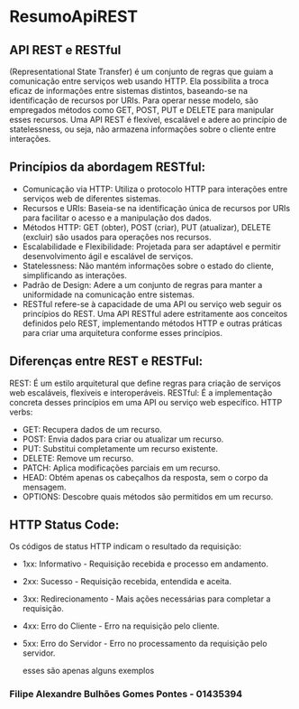 <h1>ResumoApiREST</h1> 

## API REST e RESTful 
(Representational State Transfer) é um conjunto de regras que guiam a comunicação entre serviços web usando HTTP. Ela possibilita a troca eficaz de informações entre sistemas distintos, baseando-se na identificação de recursos por URIs. Para operar nesse modelo, são empregados métodos como GET, POST, PUT e DELETE para manipular esses recursos. Uma API REST é flexível, escalável e adere ao princípio de statelessness, ou seja, não armazena informações sobre o cliente entre interações.

## Princípios da abordagem RESTful:

+ Comunicação via HTTP: Utiliza o protocolo HTTP para interações entre serviços web de diferentes sistemas.
+ Recursos e URIs: Baseia-se na identificação única de recursos por URIs para facilitar o acesso e a manipulação dos dados.
+ Métodos HTTP: GET (obter), POST (criar), PUT (atualizar), DELETE (excluir) são usados para operações nos recursos.
+ Escalabilidade e Flexibilidade: Projetada para ser adaptável e permitir desenvolvimento ágil e escalável de serviços.
+ Statelessness: Não mantém informações sobre o estado do cliente, simplificando as interações.
+ Padrão de Design: Adere a um conjunto de regras para manter a uniformidade na comunicação entre sistemas.
+ RESTful refere-se à capacidade de uma API ou serviço web seguir os princípios do REST. Uma API RESTful adere estritamente aos conceitos definidos pelo REST, implementando métodos HTTP e outras práticas para criar uma arquitetura conforme esses princípios.

## Diferenças entre REST e RESTFul:

REST: É um estilo arquitetural que define regras para criação de serviços web escaláveis, flexíveis e interoperáveis.
RESTful: É a implementação concreta desses princípios em uma API ou serviço web específico.
HTTP verbs:
+ GET: Recupera dados de um recurso.
+ POST: Envia dados para criar ou atualizar um recurso.
+ PUT: Substitui completamente um recurso existente.
+ DELETE: Remove um recurso.
+ PATCH: Aplica modificações parciais em um recurso.
+ HEAD: Obtém apenas os cabeçalhos da resposta, sem o corpo da mensagem.
+ OPTIONS: Descobre quais métodos são permitidos em um recurso.

## HTTP Status Code:

Os códigos de status HTTP indicam o resultado da requisição:

+ 1xx: Informativo - Requisição recebida e processo em andamento.
+ 2xx: Sucesso - Requisição recebida, entendida e aceita.
+ 3xx: Redirecionamento - Mais ações necessárias para completar a requisição.
+ 4xx: Erro do Cliente - Erro na requisição pelo cliente.
+ 5xx: Erro do Servidor - Erro no processamento da requisição pelo servidor.

  esses são apenas alguns exemplos 



### Filipe Alexandre Bulhões Gomes Pontes - 01435394


